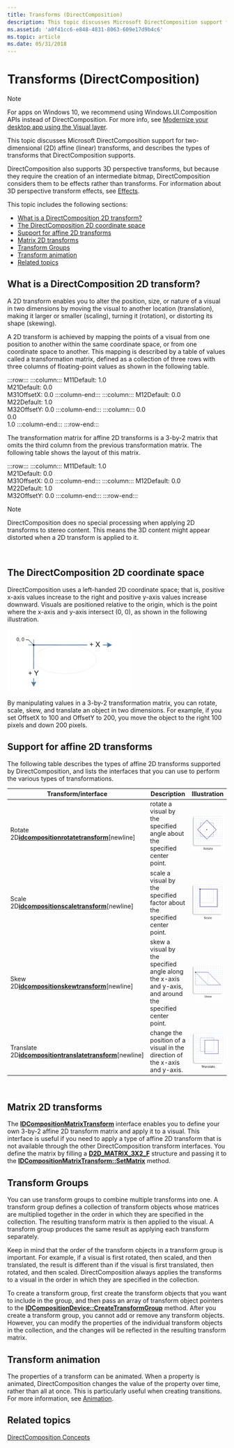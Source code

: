 ```yaml
---
title: Transforms (DirectComposition)
description: This topic discusses Microsoft DirectComposition support for two-dimensional (2D) affine (linear) transforms, and describes the types of transforms that DirectComposition supports.
ms.assetid: 'a0f41cc6-e848-4831-8063-609e17d9b4c6'
ms.topic: article
ms.date: 05/31/2018
---
```


# Transforms (DirectComposition)

> [!NOTE]
> For apps on Windows 10, we recommend using Windows.UI.Composition APIs instead of DirectComposition. For more info, see [Modernize your desktop app using the Visual layer](/windows/uwp/composition/visual-layer-in-desktop-apps).

This topic discusses Microsoft DirectComposition support for two-dimensional (2D) affine (linear) transforms, and describes the types of transforms that DirectComposition supports.

DirectComposition also supports 3D perspective transforms, but because they require the creation of an intermediate bitmap, DirectComposition considers them to be effects rather than transforms. For information about 3D perspective transform effects, see [Effects](effects.md).

This topic includes the following sections:

-   [What is a DirectComposition 2D transform?](#what-is-a-directcomposition-2d-transform)
-   [The DirectComposition 2D coordinate space](#the-directcomposition-2d-coordinate-space)
-   [Support for affine 2D transforms](#support-for-affine-2d-transforms)
-   [Matrix 2D transforms](#matrix-2d-transforms)
-   [Transform Groups](#transform-groups)
-   [Transform animation](#transform-animation)
-   [Related topics](#related-topics)

## What is a DirectComposition 2D transform?

A 2D transform enables you to alter the position, size, or nature of a visual in two dimensions by moving the visual to another location (translation), making it larger or smaller (scaling), turning it (rotation), or distorting its shape (skewing).

A 2D transform is achieved by mapping the points of a visual from one position to another within the same coordinate space, or from one coordinate space to another. This mapping is described by a table of values called a transformation matrix, defined as a collection of three rows with three columns of floating-point values as shown in the following table.

:::row:::
    :::column:::
        M11Default: 1.0<br/>
        M21Default: 0.0<br/>
        M31OffsetX: 0.0
    :::column-end:::
    :::column:::
        M12Default: 0.0<br/>
        M22Default: 1.0<br/>
        M32OffsetY: 0.0
    :::column-end:::
    :::column:::
        0.0<br/>
        0.0<br/>
        1.0
    :::column-end:::
:::row-end:::

The transformation matrix for affine 2D transforms is a 3-by-2 matrix that omits the third column from the previous transformation matrix. The following table shows the layout of this matrix.

:::row:::
    :::column:::
        M11Default: 1.0<br/>
        M21Default: 0.0<br/>
        M31OffsetX: 0.0
    :::column-end:::
    :::column:::
        M12Default: 0.0<br/>
        M22Default: 1.0<br/>
        M32OffsetY: 0.0
    :::column-end:::
:::row-end:::

> [!Note]  
> DirectComposition does no special processing when applying 2D transforms to stereo content. This means the 3D content might appear distorted when a 2D transform is applied to it.

 

## The DirectComposition 2D coordinate space

DirectComposition uses a left-handed 2D coordinate space; that is, positive x-axis values increase to the right and positive y-axis values increase downward. Visuals are positioned relative to the origin, which is the point where the x-axis and y-axis intersect (0, 0), as shown in the following illustration.

![the x-axis and y-axis of a left-handed coordinate space](images/coordinatespace.png)

By manipulating values in a 3-by-2 transformation matrix, you can rotate, scale, skew, and translate an object in two dimensions. For example, if you set OffsetX to 100 and OffsetY to 200, you move the object to the right 100 pixels and down 200 pixels.

## Support for affine 2D transforms

The following table describes the types of affine 2D transforms supported by DirectComposition, and lists the interfaces that you can use to perform the various types of transformations.



| Transform/interface                                                                               | Description                                                                                              | Illustration                                                                                                                      |
|---------------------------------------------------------------------------------------------------|----------------------------------------------------------------------------------------------------------|-----------------------------------------------------------------------------------------------------------------------------------|
| Rotate 2D[**idcompositionrotatetransform**](/windows/win32/api/dcomp/nn-dcomp-idcompositionrotatetransform)\[newline\]          | rotate a visual by the specified angle about the specified center point.                                 | ![illustration of a square rotated 45 degrees clockwise about the center of the original square](images/rotate.png)               |
| Scale 2D[**idcompositionscaletransform**](/windows/win32/api/dcomp/nn-dcomp-idcompositionscaletransform)\[newline\]             | scale a visual by the specified factor about the specified center point.                                 | ![illustration of a square scaled 130 percent](images/scale.png)                                                                  |
| Skew 2D[**idcompositionskewtransform**](/windows/win32/api/dcomp/nn-dcomp-idcompositionskewtransform)\[newline\]                | skew a visual by the specified angle along the x-axis and y-axis, and around the specified center point. | ![illustration of a square skewed 30 degrees counterclockwise from the y-axis](images/skew.png)                                   |
| Translate 2D[**idcompositiontranslatetransform**](/windows/win32/api/dcomp/nn-dcomp-idcompositiontranslatetransform)\[newline\] | change the position of a visual in the direction of the x-axis and y-axis.                               | ![illustration of a square moved 20 units along the positive x-axis and 10 units along the positive y-axis](images/translate.png) |



 

## Matrix 2D transforms

The [**IDCompositionMatrixTransform**](/windows/win32/api/dcomp/nn-dcomp-idcompositionmatrixtransform) interface enables you to define your own 3-by-2 affine 2D transform matrix and apply it to a visual. This interface is useful if you need to apply a type of affine 2D transform that is not available through the other DirectComposition transform interfaces. You define the matrix by filling a [**D2D\_MATRIX\_3X2\_F**](/windows/desktop/api/dcommon/ns-dcommon-d2d_matrix_3x2_f) structure and passing it to the [**IDCompositionMatrixTransform::SetMatrix**](/windows/win32/api/dcomp/nf-dcomp-idcompositionmatrixtransform-setmatrix) method.

## Transform Groups

You can use transform groups to combine multiple transforms into one. A transform group defines a collection of transform objects whose matrices are multiplied together in the order in which they are specified in the collection. The resulting transform matrix is then applied to the visual. A transform group produces the same result as applying each transform separately.

Keep in mind that the order of the transform objects in a transform group is important. For example, if a visual is first rotated, then scaled, and then translated, the result is different than if the visual is first translated, then rotated, and then scaled. DirectComposition always applies the transforms to a visual in the order in which they are specified in the collection.

To create a transform group, first create the transform objects that you want to include in the group, and then pass an array of transform object pointers to the [**IDCompositionDevice::CreateTransformGroup**](/windows/win32/api/dcomp/nf-dcomp-idcompositiondevice-createtransformgroup) method. After you create a transform group, you cannot add or remove any transform objects. However, you can modify the properties of the individual transform objects in the collection, and the changes will be reflected in the resulting transform matrix.

## Transform animation

The properties of a transform can be animated. When a property is animated, DirectComposition changes the value of the property over time, rather than all at once. This is particularly useful when creating transitions. For more information, see [Animation](animation.md).

## Related topics

<dl> <dt>

[DirectComposition Concepts](directcomposition-concepts.md)
</dt> </dl>

 

 
